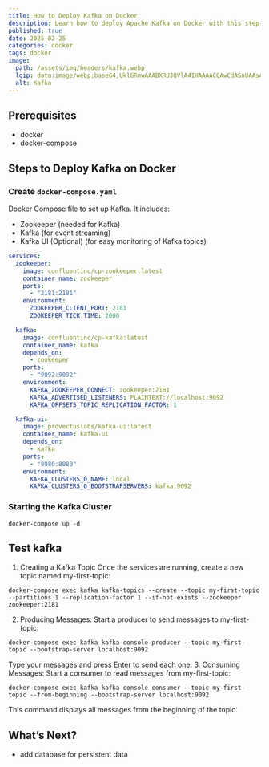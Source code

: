 ```yaml
---
title: How to Deploy Kafka on Docker
description: Learn how to deploy Apache Kafka on Docker with this step-by-step guide. Simplify your Kafka setup with Docker containers.
published: true
date: 2025-02-25
categories: docker
tags: docker
image:
  path: /assets/img/headers/kafka.webp
  lqip: data:image/webp;base64,UklGRnwAAABXRUJQVlA4IHAAAACQAwCdASoUAAsAPpE6mEeloyKhMAgAsBIJaQAD4cnaU3yzX6yAAP71YnkEnZ9hJf831BtGAfJlnQl1KPRuGH59v+5y20rTte6m/wLfR/TjgDZjRfDrrgegGwF/Hxs1ftB2D/6Ao9yywcra+tjgAAAA
  alt: Kafka
---
```


## Prerequisites

- docker
- docker-compose

## Steps to Deploy Kafka on Docker

### Create `docker-compose.yaml`

Docker Compose file to set up Kafka. It includes:
- Zookeeper (needed for Kafka)
- Kafka (for event streaming)
- Kafka UI (Optional) (for easy monitoring of Kafka topics)

```yaml
services:
  zookeeper:
    image: confluentinc/cp-zookeeper:latest
    container_name: zookeeper
    ports:
      - "2181:2181"
    environment:
      ZOOKEEPER_CLIENT_PORT: 2181
      ZOOKEEPER_TICK_TIME: 2000

  kafka:
    image: confluentinc/cp-kafka:latest
    container_name: kafka
    depends_on:
      - zookeeper
    ports:
      - "9092:9092"
    environment:
      KAFKA_ZOOKEEPER_CONNECT: zookeeper:2181
      KAFKA_ADVERTISED_LISTENERS: PLAINTEXT://localhost:9092
      KAFKA_OFFSETS_TOPIC_REPLICATION_FACTOR: 1

  kafka-ui:
    image: provectuslabs/kafka-ui:latest
    container_name: kafka-ui
    depends_on:
      - kafka
    ports:
      - "8080:8080"
    environment:
      KAFKA_CLUSTERS_0_NAME: local
      KAFKA_CLUSTERS_0_BOOTSTRAPSERVERS: kafka:9092
```

### Starting the Kafka Cluster

```shell
docker-compose up -d
```

## Test kafka
1. Creating a Kafka Topic
Once the services are running, create a new topic named my-first-topic:
```shell
docker-compose exec kafka kafka-topics --create --topic my-first-topic --partitions 1 --replication-factor 1 --if-not-exists --zookeeper zookeeper:2181
```
2. Producing Messages: Start a producer to send messages to my-first-topic:
```shell
docker-compose exec kafka kafka-console-producer --topic my-first-topic --bootstrap-server localhost:9092
```
Type your messages and press Enter to send each one.
3. Consuming Messages: Start a consumer to read messages from my-first-topic:
```shell
docker-compose exec kafka kafka-console-consumer --topic my-first-topic --from-beginning --bootstrap-server localhost:9092
```
This command displays all messages from the beginning of the topic.
## What’s Next?
- add database for persistent data
